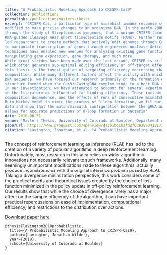```yaml
---
title: "A Probabilistic Modeling Approach to CRISPR-Cas9"
collection: publications
permalink: /publication/masters-thesis
excerpt: 'CRISPR-Cas, a particular type of microbial immune response system, has in recent years been
modified to make precise changes to an organisms DNA. In the early 2000s scientists discovered
through the study of Streptococcus pyogenes, that a unique CRISPR locus (Cas9) exhibited specific
RNA-guided cleavage near short trinucleotide motifs (PAMs). Further research on Cas9 eventually
led researchers to create methods that actively edit genomes through Cas9-dependent cleavage and
to manipulate transcription of genes through engineered nuclease-deficient Cas9 (dCas9). These
techniques have enabled new avenues for analyzing existing gene functions or engineering new ones,
manipulating gene expression, gene therapy, and much more.
While great strides have been made over the last decade, CRISPR is still prone to inaccuracies
which often generate sub-optimal editing efficiency or off-target effects. The primary interest of
this thesis is the investigation of targeting efficiency concerning changes in the guide RNA (gRNA)
composition. While many different factors affect the ability with which a given gRNA can target a
DNA sequence, we have focused our research primarily on the formation of the R-loop: the hybrid
structure formed when the Cas9/dCas9:gRNA complex binds to a host DNA site.
In our investigation, we have attempted to account for several experimental findings reported
in the literature as influential for binding efficiency. These include position dependence, base pair
composition dependence, and the effects of runs of consecutive mismatches. Using a Gambler’s
Ruin Markov model to mimic the process of R-loop formation, we fit our model to experimental
data and show that the match/mismatch configuration between the gRNA and the DNA target
allows for accurate predictions of R-loop formation in bacteria'
date: 2018-06-31 
venue: 'Masters Thesis, University of Colorado at Boulder, Department of Applied Mathematics'
paperurl: https://www.proquest.com/openview/da3b1b61b3fd2f0ca38a3418172867d9/1?pq-origsite=gscholar&cbl=18750
citation: 'Lavington, Jonathan, et al. "A Probabilistic Modeling Approach to CRISPR-Cas9" '
---
```

The concept of reinforcement learning as inference (RLAI) has led to the creation of a variety of popular algorithms in deep reinforcement learning. Unfortunately, most research in this area relies on wider algorithmic innovations not necessarily relevant to such frameworks. Additionally, many seemingly unimportant modifications made to these algorithms, actually produce inconsistencies with the original inference problem posed by RLAI. Taking a divergence minimization perspective, this work considers some of the practical merits and theoretical issues created by the choice of loss function minimized in the policy update in off-policy reinforcement learning. Our results show that while the choice of divergence rarely has a major affect on the sample efficiency of the algorithm, it can have important practical repercussions on ease of implementation, computational efficiency, and restrictions to the distribution over actions.

[Download paper here](https://www.proquest.com/openview/da3b1b61b3fd2f0ca38a3418172867d9/1?pq-origsite=gscholar&cbl=18750)

```  
@thesis{lavington2018probabilistic,
  title={A Probabilistic Modeling Approach to CRISPR-Cas9},
  author={Lavington, Jonathan Wilder},
  year={2018},
  school={University of Colorado at Boulder}
}
 ```